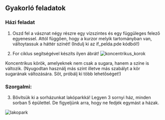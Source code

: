 ## Gyakorló feladatok

### Házi feladat
1. Oszd fel a vásznat négy részre egy vízszintes és egy függüleges felező egyenessel. Attól függően, hogy a kurzor melyik tartományban van, váltoytassuk a háttér színét! 
(Indulj ki az if_pelda.pde kódból!)

2. For ciklus segítségével készíts ilyen ábrát!
![koncentrikus_korok](http://oi59.tinypic.com/fz1w5.jpg)

Koncentrikus körök, amelyeknek nem csak a sugara, hanem a színe is változik.
(Nyugodtan használj más színt illetve más szabályt a kör sugarának változására. Sőt, próbálj ki több lehetőséget!)

### Szorgalmi:

3. Bővítsük ki a sorházunkat lakóparkká! Legyen 3 sornyi ház, minden sorban 5 épülettel. De figyeljünk arra, hogy ne fedjék egymást a házak.

![lakopark](http://oi57.tinypic.com/112679g.jpg)